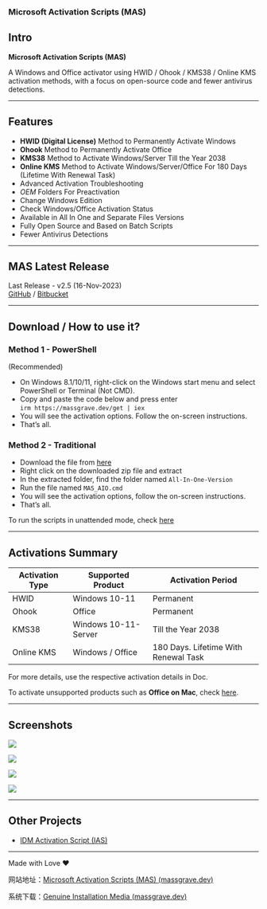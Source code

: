 ### Microsoft Activation Scripts (MAS)

Intro
-----

**Microsoft Activation Scripts (MAS)**

A Windows and Office activator using HWID / Ohook / KMS38 / Online KMS activation methods, with a focus on open-source code and fewer antivirus detections.

* * *

Features
--------

* **HWID (Digital License)** Method to Permanently Activate Windows
* **Ohook** Method to Permanently Activate Office
* **KMS38** Method to Activate Windows/Server Till the Year 2038
* **Online KMS** Method to Activate Windows/Server/Office For 180 Days (Lifetime With Renewal Task)
* Advanced Activation Troubleshooting
* $OEM$ Folders For Preactivation
* Change Windows Edition
* Check Windows/Office Activation Status
* Available in All In One and Separate Files Versions
* Fully Open Source and Based on Batch Scripts
* Fewer Antivirus Detections

* * *

MAS Latest Release
------------------

Last Release - v2.5 (16-Nov-2023)  
[GitHub](https://github.com/massgravel/Microsoft-Activation-Scripts) / [Bitbucket](https://bitbucket.org/WindowsAddict/microsoft-activation-scripts)

* * *

Download / How to use it?
-------------------------

### Method 1 - PowerShell

(Recommended)

* On Windows 8.1/10/11, right-click on the Windows start menu and select PowerShell or Terminal (Not CMD).
* Copy and paste the code below and press enter  
  `irm https://massgrave.dev/get | iex`
* You will see the activation options. Follow the on-screen instructions.
* That’s all.

### Method 2 - Traditional

* Download the file from [here](https://github.com/massgravel/Microsoft-Activation-Scripts/archive/refs/heads/master.zip)
* Right click on the downloaded zip file and extract
* In the extracted folder, find the folder named `All-In-One-Version`
* Run the file named `MAS_AIO.cmd`
* You will see the activation options, follow the on-screen instructions.
* That’s all.

To run the scripts in unattended mode, check [here](https://massgrave.dev/command_line_switches.html)

* * *

Activations Summary
-------------------

| Activation Type | Supported Product    | Activation Period                    |
| --------------- | -------------------- | ------------------------------------ |
| HWID            | Windows 10-11        | Permanent                            |
| Ohook           | Office               | Permanent                            |
| KMS38           | Windows 10-11-Server | Till the Year 2038                   |
| Online KMS      | Windows / Office     | 180 Days. Lifetime With Renewal Task |

For more details, use the respective activation details in Doc.

To activate unsupported products such as **Office on Mac**, check [here](https://massgrave.dev/unsupported_products_activation.html).

* * *

Screenshots
-----------

![](https://massgrave.dev/MAS_AIO.png)

![](https://massgrave.dev/MAS_HWID.png)

![](https://massgrave.dev/MAS_Ohook.png)

![](https://massgrave.dev/MAS_Troubleshoot.png)

* * *

Other Projects
--------------

* [IDM Activation Script (IAS)](https://massgrave.dev/idm-activation-script.html)

* * *

Made with Love ❤️

网站地址：[Microsoft Activation Scripts (MAS) (massgrave.dev)](https://massgrave.dev/index.html#Method_1_-_PowerShell)

系统下载：[Genuine Installation Media (massgrave.dev)](https://massgrave.dev/genuine-installation-media.html)


